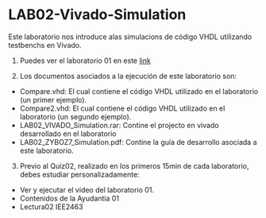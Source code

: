 # LAB02-Vivado-Simulation

Este laboratorio nos introduce alas simulacions de código VHDL utilizando testbenchs en Vivado.

1. Puedes ver el laboratorio 01 en este [link](https://youtu.be/QokZ1R7vCYQ)

2. Los documentos asociados a la ejecución de este laboratorio son:

* Compare.vhd: El cual contiene el código VHDL utilizado en el laboratorio (un primer ejemplo).
* Compare2.vhd: El cual contiene el código VHDL utilizado en el laboratorio (un segundo ejemplo).
* LAB02_VIVADO_Simulation.rar: Contine el projecto en vivado desarrollado en el laboratorio
* LAB02_ZYBOZ7_Simulation.pdf: Contine la guía de desarrollo asociada a este laboratorio.

3. Previo al Quiz02, realizado en los primeros 15min de cada laboratorio, debes estudiar personalizadamente:

* Ver y ejecutar el video del laboratorio 01.
* Contenidos de la Ayudantia 01
* Lectura02 IEE2463
